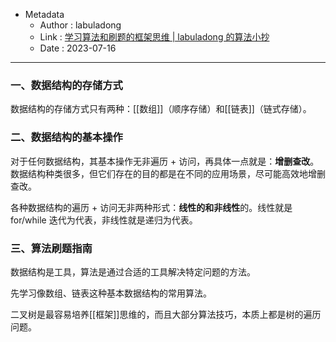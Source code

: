 - Metadata
	- Author : labuladong
	- Link : [学习算法和刷题的框架思维 | labuladong 的算法小抄](https://labuladong.github.io/algo/di-ling-zh-bfe1b/xue-xi-sua-01220/)
	- Date : 2023-07-16
---
### 一、数据结构的存储方式

数据结构的存储方式只有两种：[[数组]]（顺序存储）和[[链表]]（链式存储）。

### 二、数据结构的基本操作

对于任何数据结构，其基本操作无非遍历 + 访问，再具体一点就是：**增删查改**。数据结构种类很多，但它们存在的目的都是在不同的应用场景，尽可能高效地增删查改。

各种数据结构的遍历 + 访问无非两种形式：**线性的和非线性**的。线性就是 for/while 迭代为代表，非线性就是递归为代表。

### 三、算法刷题指南

数据结构是工具，算法是通过合适的工具解决特定问题的方法。

先学习像数组、链表这种基本数据结构的常用算法。

二叉树是最容易培养[[框架]]思维的，而且大部分算法技巧，本质上都是树的遍历问题。


